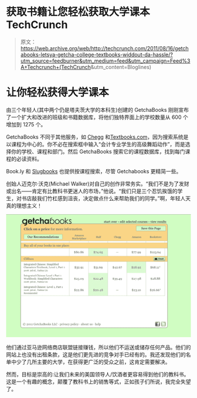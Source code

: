 # 获取书籍让您轻松获取大学课本 TechCrunch

> 原文：<https://web.archive.org/web/http://techcrunch.com/2011/08/16/getchabooks-letsya-getcha-college-textbooks-widdout-da-hassle/?utm_source=feedburner&utm_medium=feed&utm_campaign=Feed%3A+Techcrunch+(TechCrunch>&utm_content=Bloglines)

# 让你轻松获得大学课本

由三个年轻人(其中两个仍是塔夫茨大学的本科生)创建的 GetchaBooks 刚刚宣布了一个扩大和改进的班级和书籍数据库，将他们独特界面上的学校数量从 600 个增加到 1275 个。

GetchaBooks 不同于其他服务，如 [Chegg](https://web.archive.org/web/20230204182406/http://www.chegg.com/) 和[Textbooks.com](https://web.archive.org/web/20230204182406/http://www.textbooks.com/)，因为搜索系统是以课程为中心的。你不必在搜索框中输入“会计专业学生的高级舞蹈动作”，而是选择你的学校、课程和部门。然后 GetchaBooks 搜索它的课程数据库，找到每门课程的必读资料。

Book.ly 和 [Slugbooks](https://web.archive.org/web/20230204182406/http://slugbooks.com/) 也提供按课程搜索，尽管 Getchabooks 更精简一些。

创始人迈克尔·沃克(Michael Walker)对自己的创作非常务实。“我们不是为了发财或出名——肯定有比教科书更迷人的市场，”他说。“我们只是三个忍饥挨饿的学生，对书店敲我们竹杠感到沮丧，决定做点什么来帮助我们的同学。”啊，年轻人天真的理想主义！

![](img/a4095d4526514a4e715f09cffd885e05.png)

他们通过亚马逊网络商店联盟链接赚钱，所以他们不运送或储存任何产品。他们的网站上也没有出租条款，这是他们更先进的竞争对手已经有的。我还发现他们的名单中少了几所主要的大学，在获得更广泛的受众之前，这肯定需要解决。

然而，目标是崇高的:让我们未来的美国领导人/饮酒者更容易得到他们的教科书。这是一个有趣的概念，颠覆了教科书上的销售等式，正如孩子们所说，我完全失望了。
